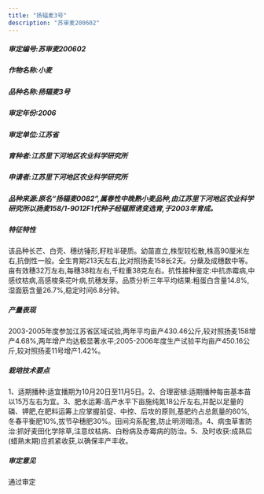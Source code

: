 ```yaml
---
title: "扬辐麦3号"
description: "苏审麦200602"
---
```

##### 审定编号:苏审麦200602

##### 作物名称:小麦

##### 品种名称:扬辐麦3号

##### 审定年份:2006

##### 审定单位:江苏省

##### 育种者:江苏里下河地区农业科学研究所

##### 申请者:江苏里下河地区农业科学研究所

##### 品种来源:原名“扬辐麦0082”,属春性中晚熟小麦品种,由江苏里下河地区农业科学研究所以扬麦158/1-9012F1代种子经辐照诱变选育,于2003年育成。

##### 特征特性
该品种长芒、白壳、穗纺锤形,籽粒半硬质。幼苗直立,株型较松散,株高90厘米左右,抗倒性一般。全生育期213天左右,比对照扬麦158长2天。分蘖及成穗数中等。亩有效穗32万左右,每穗38粒左右,千粒重38克左右。抗性接种鉴定:中抗赤霉病,中感纹枯病,高感梭条花叶病,抗穗发芽。品质分析三年平均结果:粗蛋白含量14.8%,湿面筋含量26.7%,稳定时间6.8分钟。

##### 产量表现
2003-2005年度参加江苏省区域试验,两年平均亩产430.46公斤,较对照扬麦158增产4.68%,两年增产均达极显著水平;2005-2006年度生产试验平均亩产450.16公斤,较对照扬麦11号增产1.42%。

##### 栽培技术要点
1、适期播种:适宜播期为10月20日至11月5日。2、合理密植:适期播种每亩基本苗以15万左右为宜。3、肥水运筹:高产水平下亩施纯氮18公斤左右,并配以足量的磷、钾肥,在肥料运筹上应掌握前促、中控、后攻的原则,基肥约占总氮量的60%,冬春平衡肥10%,拔节孕穗肥30%。田间沟系配套,防止明涝暗渍。4、病虫草害防治:抓好麦田化学除草,注意纹枯病、白粉病及赤霉病的防治。5、及时收获:成熟后(蜡熟末期)应抓紧收获,以确保丰产丰收。

##### 审定意见
通过审定

